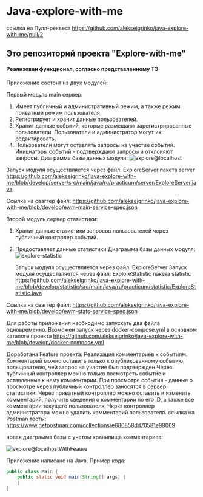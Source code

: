 # Java-explore-with-me
ссылка на Пулл-реквест https://github.com/alekseigrinko/java-explore-with-me/pull/2

## Это репозиторий проекта "Explore-with-me"
#### Реализован функционал, согласно представленному ТЗ

Приложение состоит из двух модулей:

Первый модуль main сервер:
1. Имеет публичный и административный режим, а также режим приватный режим пользователя
2. Регистрирует и хранит данные пользователей.
3. Хранит данные событий, которые размещают зарегистрированные пользователи. Пользователи и администратор могут их редактировать.
4. Пользователи могут оставлять запросы на участие событий. Инициаторы событий - подтверждают запросы и отклоняют запросы.
   Диаграмма базы данных модуля:
   ![explore@localhost](https://user-images.githubusercontent.com/98738143/199989589-d146f0ab-8a97-46cf-a29c-7344e7e5c4ef.png)

Запуск модуля осуществляется через файл:
ExploreServer пакета server
https://github.com/alekseigrinko/java-explore-with-me/blob/develop/server/src/main/java/ru/practicum/server/ExploreServer.java

Ссылка на сваггер файл:
https://github.com/alekseigrinko/java-explore-with-me/blob/develop/ewm-main-service-spec.json

Второй модуль сервер статистики:
1. Хранит данные статистики запросов пользователей через публичный контролер событий.
2. Предоставляет данные статистики
   Диаграмма базы данных модуля:
   ![explore-statistic](https://user-images.githubusercontent.com/98738143/199989695-21d19e90-414e-4f94-8fb5-db9be3ef4ba2.png)
   
   Запуск модуля осуществляется через файл:
   ExploreServer
   Запуск модуля осуществляется через файл:
   ExploreStatistic пакета statistic
   https://github.com/alekseigrinko/java-explore-with-me/blob/develop/statistic/src/main/java/ru/practicum/statistic/ExploreStatistic.java
   
Ссылка на сваггер файл:
https://github.com/alekseigrinko/java-explore-with-me/blob/develop/ewm-stats-service-spec.json

Для работы приложения необходимо запускать два файла одновременно.
Возможен запуск через docker-compose.yml в основном каталоге проекта
https://github.com/alekseigrinko/java-explore-with-me/blob/develop/docker-compose.yml

Доработана Feature проекта:
Реализация комментариев к событиям.
Комментарий можно оставить только к опубликованному событию польщователю, чей запрос на участие был подтвержден
Через публичный контроллер можно только посмотреть событие и оставленные к нему комментарии.
При просмотре события - данные о просмотре через публичный контроллер заносятся в сервер статистики.
Через приватный контроллер можно оставить и изменить комментарий, получить сведения о комментарии по его ID,
а также все комментарии текущего пользователя.
Чкркз контроллер администратора можно удалить комментарий пользователя.
ссылка на Postman тесты:
https://www.getpostman.com/collections/e680858dd70581e99069

новая диаграмма базы с учетом хранилища комментариев:

![explore@localhostWithFeaure](https://user-images.githubusercontent.com/98738143/200113959-4335fffc-f3d1-47c8-8e0f-c91855a27121.png)


Приложение написано на Java. Пример кода:
```java
public class Main {
    public static void main(String[] args) {
    }
}
